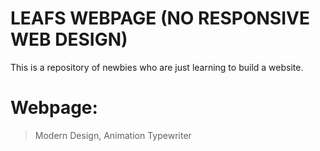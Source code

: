 # LEAFS WEBPAGE (NO RESPONSIVE WEB DESIGN)
This is a repository of newbies who are just learning to build a website.

# Webpage:
> Modern Design,
> Animation Typewriter
